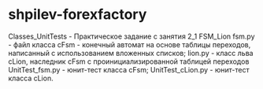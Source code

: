 shpilev-forexfactory
====================
Classes_UnitTests - Практическое задание с занятия 2_1
FSM_Lion
    fsm.py - файл класса cFsm - конечный автомат на основе таблицы переходов, написанный с использованием вложенных списков;
    lion.py - класс льва cLion, наследник cFsm с проинициализированной таблицей переходов
    UnitTest_fsm.py - юнит-тест класса cFsm;
    UnitTest_cLion.py - юнит-тест класса cLion.
